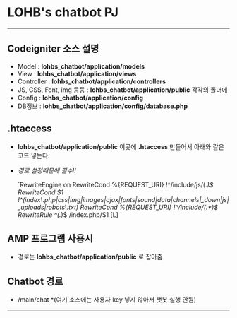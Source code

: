 # LOHB's chatbot PJ

---

## Codeigniter 소스 설명
- Model : **lohbs_chatbot/application/models**
- View : **lohbs_chatbot/application/views**
- Controller : **lohbs_chatbot/application/controllers**
- JS, CSS, Font, img 등등 : **lohbs_chatbot/application/public** 각각의 폴더에
- Config : **lohbs_chatbot/application/config**
- DB정보 : **lohbs_chatbot/application/config/database.php**





## .htaccess

- **lohbs_chatbot/application/public** 이곳에 **.htaccess** 만들어서 아래와 같은 코드 넣는다.
- *경로 설정때문에 필수!!*

    \`RewriteEngine on
    RewriteCond %{REQUEST_URI} !^/include/js/(.*)$
    RewriteCond $1 !^(index\.php|css|img|images|ajax|fonts|sound|data|channels|_down|js|_uploads|robots\.txt)
    RewriteCond %{REQUEST_URI} !^/include/(.*)$
    RewriteRule ^(.*)$ /index.php/$1 [L] \`





## AMP 프로그램 사용시

- 경로는 **lohbs_chatbot/application/public** 로 잡아줌






## Chatbot 경로

- /main/chat   *(여기 소스에는 사용자 key 넣지 않아서 챗봇 실행 안됨)

---

